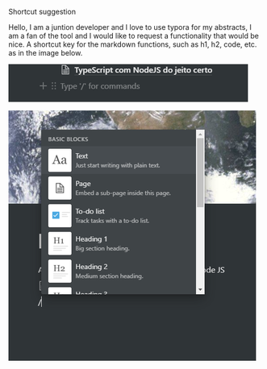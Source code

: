 

Shortcut suggestion

Hello, I am a juntion developer and I love to use typora for my abstracts, I am a fan of the tool and I would like to request a functionality that would be nice.
A shortcut key for the markdown functions, such as h1, h2, code, etc. as in the image below.

![Capturar](../../UpImgsTypora/Capturar-1588712238709.PNG)



![cap2](../../UpImgsTypora/cap2.PNG)